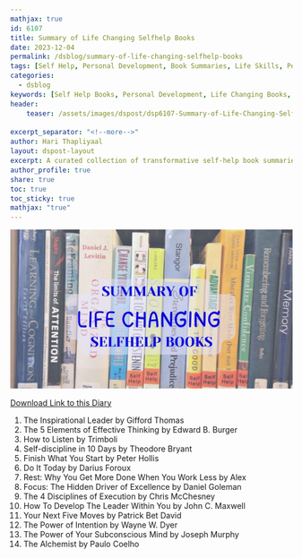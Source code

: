 ```yaml
---
mathjax: true
id: 6107
title: Summary of Life Changing Selfhelp Books
date: 2023-12-04
permalink: /dsblog/summary-of-life-changing-selfhelp-books
tags: [Self Help, Personal Development, Book Summaries, Life Skills, Personal Growth, Reading, Motivation]
categories:
  - dsblog
keywords: [Self Help Books, Personal Development, Life Changing Books, Book Summaries, Personal Growth, Reading Lists, Motivational Books, Life Skills]
header:
    teaser: /assets/images/dspost/dsp6107-Summary-of-Life-Changing-Selfhelp-Books.jpg
    
excerpt_separator: "<!--more-->"   
author: Hari Thapliyaal   
layout: dspost-layout   
excerpt: A curated collection of transformative self-help book summaries. Discover key insights and life-changing principles from influential authors that can help guide personal growth and development.   
author_profile: true   
share: true   
toc: true   
toc_sticky: true 
mathjax: "true"
---
```


![Summary of Life Changing Selfhelp Books](/assets/images/dspost/dsp6107-Summary-of-Life-Changing-Selfhelp-Books.jpg)

[Download Link to this Diary](/assets/docs/Summaries-of-Books.pdf)

<object data="/assets/docs/Summaries-of-Books.pdf" width="1000" height="1000" scroll=True type='application/pdf'></object>

1. The Inspirational Leader by Gifford Thomas
1. The 5 Elements of Effective Thinking by Edward B. Burger
1. How to Listen by Trimboli
1. Self-discipline in 10 Days by Theodore Bryant
1. Finish What You Start by Peter Hollis
1. Do It Today by Darius Foroux
1. Rest: Why You Get More Done When You Work Less by Alex
1. Focus: The Hidden Driver of Excellence by Daniel Goleman
1. The 4 Disciplines of Execution by Chris McChesney
1. How To Develop The Leader Within You by John C. Maxwell
1. Your Next Five Moves by Patrick Bet David
1. The Power of Intention by Wayne W. Dyer
1. The Power of Your Subconscious Mind by Joseph Murphy
1. The Alchemist by Paulo Coelho

 
